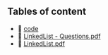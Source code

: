 ## Tables of content
- 📁 [code](./code)
- 📄 [LinkedList - Questions.pdf](./LinkedList%20-%20Questions.pdf)
- 📄 [LinkedList.pdf](./LinkedList.pdf)
